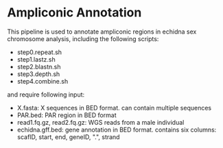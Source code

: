 # Ampliconic Annotation
This pipeline is used to annotate ampliconic regions in echidna sex chromosome analysis, including the following scripts:

- step0.repeat.sh
- step1.lastz.sh
- step2.blastn.sh
- step3.depth.sh
- step4.combine.sh

and require following input:
- X.fasta: X sequences in BED format. can contain multiple sequences
- PAR.bed: PAR region in BED format
- read1.fq.gz, read2.fq.gz: WGS reads from a male individual
- echidna.gff.bed: gene annotation in BED format. contains six columns: scafID, start, end, geneID, ".", strand

